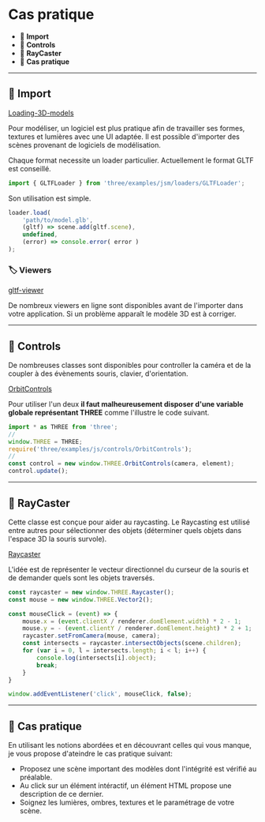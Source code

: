 # Cas pratique

*  🔖 **Import**
*  🔖 **Controls**
*  🔖 **RayCaster**
*  🔖 **Cas pratique**

___

## 📑 Import

[Loading-3D-models](https://threejs.org/docs/#manual/en/introduction/Loading-3D-models)

Pour modéliser, un logiciel est plus pratique afin de travailler ses formes, textures et lumières avec une UI adaptée. Il est possible d'importer des scènes provenant de logiciels de modélisation.

Chaque format necessite un loader particulier. Actuellement le format GLTF est conseillé.

```js
import { GLTFLoader } from 'three/examples/jsm/loaders/GLTFLoader';
```

Son utilisation est simple.

```js
loader.load( 
	'path/to/model.glb',
    (gltf) => scene.add(gltf.scene), 
	undefined,
	(error) => console.error( error )
);
```

### 🏷️ **Viewers**

[gltf-viewer](https://gltf-viewer.donmccurdy.com/)

De nombreux viewers en ligne sont disponibles avant de l'importer dans votre application. Si un problème apparaît le modèle 3D est à corriger.

___

## 📑 Controls

De nombreuses classes sont disponibles pour controller la caméra et de la coupler à des évènements souris, clavier, d'orientation.

[OrbitControls](https://threejs.org/docs/#examples/en/controls/OrbitControls)

Pour utiliser l'un deux **il faut malheureusement disposer d'une variable globale représentant THREE** comme l'illustre le code suivant.

```js
import * as THREE from 'three';
//
window.THREE = THREE;
require('three/examples/js/controls/OrbitControls');
//
const control = new window.THREE.OrbitControls(camera, element);
control.update();
```

___

## 📑 RayCaster

Cette classe est conçue pour aider au raycasting. Le Raycasting est utilisé entre autres pour sélectionner des objets (déterminer quels objets dans l'espace 3D la souris survole).

[Raycaster](https://threejs.org/docs/#api/en/core/Raycaster)

L'idée est de représenter le vecteur directionnel du curseur de la souris et de demander quels sont les objets traversés.

```js
const raycaster = new window.THREE.Raycaster();
const mouse = new window.THREE.Vector2();

const mouseClick = (event) => {
	mouse.x = (event.clientX / renderer.domElement.width) * 2 - 1;
	mouse.y = - (event.clientY / renderer.domElement.height) * 2 + 1;
	raycaster.setFromCamera(mouse, camera);
	const intersects = raycaster.intersectObjects(scene.children);
	for (var i = 0, l = intersects.length; i < l; i++) {
		console.log(intersects[i].object);
		break;
	}
}

window.addEventListener('click', mouseClick, false);
```
___

## 📑 Cas pratique

En utilisant les notions abordées et en découvrant celles qui vous manque, je vous propose d'ateindre le cas pratique suivant:

* Proposez une scène important des modèles dont l'intégrité est vérifié au préalable. 
* Au click sur un élément intéractif, un élément HTML propose une description de ce dernier.
* Soignez les lumières, ombres, textures et le paramétrage de votre scène.